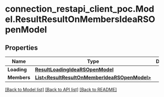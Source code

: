 # connection_restapi_client_poc.Model.ResultResultOnMembersIdeaRSOpenModel

## Properties

Name | Type | Description | Notes
------------ | ------------- | ------------- | -------------
**Loading** | [**ResultLoadingIdeaRSOpenModel**](ResultLoadingIdeaRSOpenModel.md) |  | [optional] 
**Members** | [**List&lt;ResultResultOnMemberIdeaRSOpenModel&gt;**](ResultResultOnMemberIdeaRSOpenModel.md) |  | [optional] 

[[Back to Model list]](../README.md#documentation-for-models) [[Back to API list]](../README.md#documentation-for-api-endpoints) [[Back to README]](../README.md)

